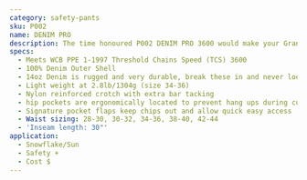 ```yaml
---
category: safety-pants
sku: P002
name: DENIM PRO
description: The time honoured P002 DENIM PRO 3600 would make your Grandad proud. Rugged 14oz denim is very durable and wears like a work jean. All the benefits of 100% cotton, break these in and you wont look back.
specs:
  - Meets WCB PPE 1-1997 Threshold Chains Speed (TCS) 3600
  - 100% Denim Outer Shell
  - 14oz Denim is rugged and very durable, break these in and never look back
  - Light weight at 2.8lb/1304g (size 34-36)
  - Nylon reinforced crotch with extra bar tacking
  - hip pockets are ergonomically located to prevent hang ups during cutting and bending
  - Signature pocket flaps keep chips out and allow quick easy access
  - Waist sizing: 28-30, 30-32, 34-36, 38-40, 42-44
  - 'Inseam length: 30"'
application:
  - Snowflake/Sun
  - Safety +
  - Cost $
---
```

